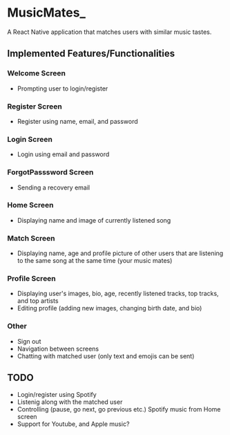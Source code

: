 # MusicMates_
A React Native application that matches users with similar music tastes.

## Implemented Features/Functionalities
### Welcome Screen
* Prompting user to login/register
### Register Screen
* Register using name, email, and password
### Login Screen
* Login using email and password
### ForgotPasssword Screen
* Sending a recovery email
### Home Screen
* Displaying name and image of currently listened song
### Match Screen
* Displaying name, age and profile picture of other users that are listening to the same song at the same time (your music mates)
### Profile Screen
* Displaying user's images, bio, age, recently listened tracks, top tracks, and top artists
* Editing profile (adding new images, changing birth date, and bio)
### Other
* Sign out
* Navigation between screens
* Chatting with matched user (only text and emojis can be sent)

## TODO
* Login/register using Spotify
* Listenig along with the matched user
* Controlling (pause, go next, go previous etc.) Spotify music from Home screen 
* Support for Youtube, and Apple music?
